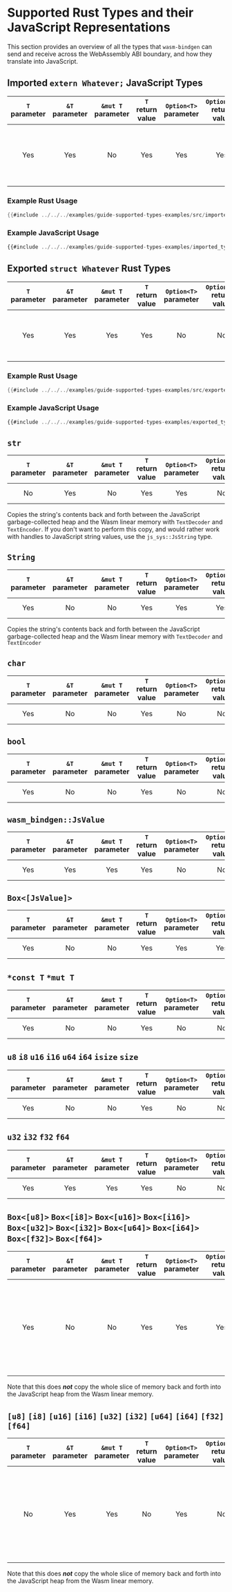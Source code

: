 # Supported Rust Types and their JavaScript Representations

This section provides an overview of all the types that `wasm-bindgen` can send
and receive across the WebAssembly ABI boundary, and how they translate into
JavaScript.

## Imported `extern Whatever;` JavaScript Types

| `T` parameter | `&T` parameter | `&mut T` parameter | `T` return value | `Option<T>` parameter | `Option<T>` return value | JavaScript representation |
|:---:|:---:|:---:|:---:|:---:|:---:|:---:|
| Yes | Yes | No | Yes | Yes | Yes | Instances of the extant `Whatever` JavaScript class / prototype constructor |

### Example Rust Usage

```rust
{{#include ../../../examples/guide-supported-types-examples/src/imported_types.rs}}
```

### Example JavaScript Usage

```js
{{#include ../../../examples/guide-supported-types-examples/imported_types.js}}
```

## Exported `struct Whatever` Rust Types

| `T` parameter | `&T` parameter | `&mut T` parameter | `T` return value | `Option<T>` parameter | `Option<T>` return value | JavaScript representation |
|:---:|:---:|:---:|:---:|:---:|:---:|:---:|
| Yes | Yes | Yes | Yes | No | No | Instances of a `wasm-bindgen`-generated JavaScript `class Whatever { ... }` |

### Example Rust Usage

```rust
{{#include ../../../examples/guide-supported-types-examples/src/exported_types.rs}}
```

### Example JavaScript Usage

```js
{{#include ../../../examples/guide-supported-types-examples/exported_types.js}}
```

## `str`

| `T` parameter | `&T` parameter | `&mut T` parameter | `T` return value | `Option<T>` parameter | `Option<T>` return value | JavaScript representation |
|:---:|:---:|:---:|:---:|:---:|:---:|:---:|
| No | Yes | No | Yes | Yes | No | JavaScript string value |

Copies the string's contents back and forth between the JavaScript
garbage-collected heap and the Wasm linear memory with `TextDecoder` and
`TextEncoder`. If you don't want to perform this copy, and would rather work
with handles to JavaScript string values, use the `js_sys::JsString` type.

## `String`

| `T` parameter | `&T` parameter | `&mut T` parameter | `T` return value | `Option<T>` parameter | `Option<T>` return value | JavaScript representation |
|:---:|:---:|:---:|:---:|:---:|:---:|:---:|
| Yes | No | No | Yes | Yes | Yes | JavaScript string value |

Copies the string's contents back and forth between the JavaScript
garbage-collected heap and the Wasm linear memory with `TextDecoder` and
`TextEncoder`

## `char`

| `T` parameter | `&T` parameter | `&mut T` parameter | `T` return value | `Option<T>` parameter | `Option<T>` return value | JavaScript representation |
|:---:|:---:|:---:|:---:|:---:|:---:|:---:|
| Yes | No | No | Yes | No | No | A JavaScript string value |

## `bool`

| `T` parameter | `&T` parameter | `&mut T` parameter | `T` return value | `Option<T>` parameter | `Option<T>` return value | JavaScript representation |
|:---:|:---:|:---:|:---:|:---:|:---:|:---:|
| Yes | No | No | Yes | No | No | A JavaScript boolean value |

## `wasm_bindgen::JsValue`

| `T` parameter | `&T` parameter | `&mut T` parameter | `T` return value | `Option<T>` parameter | `Option<T>` return value | JavaScript representation |
|:---:|:---:|:---:|:---:|:---:|:---:|:---:|
| Yes | Yes | Yes | Yes | No | No | Any JavaScript value |

## `Box<[JsValue]>`

| `T` parameter | `&T` parameter | `&mut T` parameter | `T` return value | `Option<T>` parameter | `Option<T>` return value | JavaScript representation |
|:---:|:---:|:---:|:---:|:---:|:---:|:---:|
| Yes | No | No | Yes | Yes | Yes | A JavaScript `Array` object |

## `*const T` `*mut T`

| `T` parameter | `&T` parameter | `&mut T` parameter | `T` return value | `Option<T>` parameter | `Option<T>` return value | JavaScript representation |
|:---:|:---:|:---:|:---:|:---:|:---:|:---:|
| Yes | No | No | Yes | No | No | A JavaScript number value |

## `u8` `i8` `u16` `i16` `u64` `i64` `isize` `size`

| `T` parameter | `&T` parameter | `&mut T` parameter | `T` return value | `Option<T>` parameter | `Option<T>` return value | JavaScript representation |
|:---:|:---:|:---:|:---:|:---:|:---:|:---:|
| Yes | No | No | Yes | No | No | A JavaScript number value |

## `u32` `i32` `f32` `f64`

| `T` parameter | `&T` parameter | `&mut T` parameter | `T` return value | `Option<T>` parameter | `Option<T>` return value | JavaScript representation |
|:---:|:---:|:---:|:---:|:---:|:---:|:---:|
| Yes | Yes | Yes | Yes | No | No | A JavaScript number value |

## `Box<[u8]>`  `Box<[i8]>` `Box<[u16]>` `Box<[i16]>` `Box<[u32]>` `Box<[i32]>` `Box<[u64]>` `Box<[i64]>` `Box<[f32]>` `Box<[f64]>`

| `T` parameter | `&T` parameter | `&mut T` parameter | `T` return value | `Option<T>` parameter | `Option<T>` return value | JavaScript representation |
|:---:|:---:|:---:|:---:|:---:|:---:|:---:|
| Yes | No | No | Yes | Yes | Yes | A JavaScript `TypedArray` view of the Wasm memory for the boxed slice of the appropriate type (`Int32Array`, `Uint8Array`, etc) |

Note that this does ***not*** copy the whole slice of memory back and forth into
the JavaScript heap from the Wasm linear memory.

## `[u8]` `[i8]` `[u16]` `[i16]` `[u32]` `[i32]` `[u64]` `[i64]` `[f32]` `[f64]`

| `T` parameter | `&T` parameter | `&mut T` parameter | `T` return value | `Option<T>` parameter | `Option<T>` return value | JavaScript representation |
|:---:|:---:|:---:|:---:|:---:|:---:|:---:|
| No | Yes | Yes | No | Yes | No | A JavaScript `TypedArray` view of the Wasm memory for the boxed slice of the appropriate type (`Int32Array`, `Uint8Array`, etc) |

Note that this does ***not*** copy the whole slice of memory back and forth into
the JavaScript heap from the Wasm linear memory.
